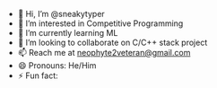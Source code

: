 - 👋 Hi, I’m @sneakytyper
- 👀 I’m interested in Competitive Programming
- 🌱 I’m currently learning ML
- 💞️ I’m looking to collaborate on C/C++ stack project
- 📫 Reach me at neophyte2veteran@gmail.com
- 😄 Pronouns: He/Him
- ⚡ Fun fact: 

<!---
sneakytyper/sneakytyper is a ✨ special ✨ repository because its `README.md` (this file) appears on your GitHub profile.
You can click the Preview link to take a look at your changes.
--->

